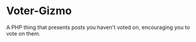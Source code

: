 Voter-Gizmo
===========

A PHP thing that presents posts you haven't voted on, encouraging you to vote on them.
